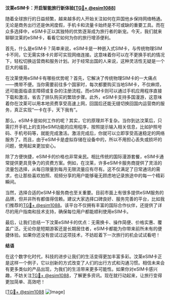 **汶莱eSIM卡：开启智能旅行新体验[[TG💪+ @esim1088](https://t.me/s/esim1088)]**

随着全球旅行的日益频繁，越来越多的人开始关注如何在异国他乡保持网络畅通。无论是商务出行还是休闲度假，手机卡和流量卡始终是不可或缺的重要工具。而在众多选择中，eSIM卡正以其独特的优势逐渐成为旅行者的新宠。今天，我们就来聊聊汶莱的eSIM卡，看看它如何为你的旅行增添便利。

首先，什么是eSIM卡？简单来说，eSIM卡是一种嵌入式SIM卡，与传统物理SIM卡不同，它无需实体卡片即可实现网络连接。这意味着你可以在不更换手机的情况下，轻松切换运营商和服务计划。对于经常出国的人来说，这种灵活性无疑是一个巨大的福音。

在汶莱使用eSIM卡有哪些优势呢？首先，它解决了传统物理SIM卡的一大痛点——携带不便。当你需要前往多个国家时，每次都要购买当地SIM卡，不仅麻烦，还可能面临语言障碍或复杂的注册流程。而eSIM卡则可以通过手机应用程序直接下载和激活，省去了排队购买的繁琐步骤。此外，eSIM卡支持多国漫游，这意味着你在汶莱可以用本地资费享受高速上网，回国后还能无缝切换回国内运营商的服务，真正实现“一卡在手，天下我有”。

那么，eSIM卡是如何工作的呢？其实，它的原理并不复杂。当你到达汶莱后，只需打开手机上的支持eSIM功能的应用程序，按照提示输入相关信息，比如护照号码、手机号码等，就能完成激活。激活完成后，你就可以立即享受高速稳定的网络服务了。而且，由于eSIM卡是虚拟存储在设备中的，所以不用担心丢失或损坏的问题，使用起来更加安心。

除了方便快捷，eSIM卡的价格也非常亲民。相比传统的国际漫游套餐，eSIM卡通常提供更具竞争力的资费方案。例如，在汶莱，许多eSIM卡服务商提供了灵活的流量包选择，从每日限量到每月无限流量应有尽有。这不仅满足了日常通讯的需求，也让那些喜欢拍照、视频分享的用户能够毫无顾虑地记录旅途中的每一个精彩瞬间。

当然，选择合适的eSIM卡服务商也至关重要。目前市面上有很多提供eSIM服务的品牌，但并非所有都值得信赖。建议大家选择口碑良好、服务完善的平台，比如我们推荐的[TG💪+ @esim1088](https://t.me/s/esim1088)。该平台不仅拥有丰富的国际合作伙伴，还提供了详尽的用户指南和技术支持，确保每位用户都能顺利使用eSIM卡。

最后，让我们总结一下汶莱eSIM卡的优点：无需换卡、操作简便、价格实惠、覆盖广泛。无论你是短期游客还是长期居住者，eSIM卡都能为你带来前所未有的便捷体验。如果你还没有尝试过这项技术，不妨趁着下一次旅行的机会试试看吧！

**结语**

在这个数字化时代，科技的进步让我们的生活变得更加丰富多彩。汶莱eSIM卡正是这样一个例子，它以创新的方式改变了人们的出行方式和沟通习惯。相信未来会有更多类似的产品出现，为我们的生活带来更多可能性。如果你对eSIM卡感兴趣，不妨关注[TG💪+ @esim1088](https://t.me/s/esim1088)，了解更多资讯。现在就行动起来，让旅行变得更加简单、高效吧！

[[TG💪+ @esim1088](https://t.me/s/esim1088) ![Image](https://i.postimg.cc/4NQfJmqS/Snipaste-2025-05-13-00-14-12.png)]